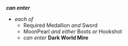 ﻿***can enter***

- *each of*
  - Required Medallion *and* Sword
  - MoonPearl *and either* Boots *or* Hookshot
  - *can enter* **Dark World Mire**
